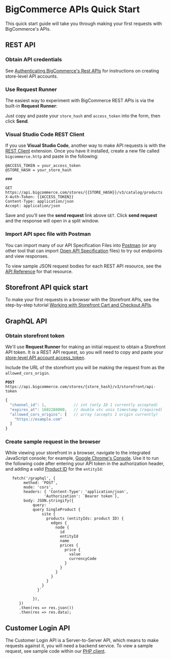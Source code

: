 # BigCommerce APIs Quick Start



This quick start guide will take you through making your first requests with BigCommerce's APIs.

## REST API

### Obtain API credentials

See [Authenticating BigCommerce's Rest APIs](/api-docs/getting-started/authentication/rest-api-authentication#creating-store-level-api-accounts) for instructions on creating store-level API accounts.

### Use Request Runner

The easiest way to experiment with BigCommerce REST APIs is via the built-in **Request Runner**:

<!-- [![Open in Request Runner](https://storage.googleapis.com/bigcommerce-production-dev-center/images/Open-Request-Runner.svg)](/api-reference/catalog/catalog-api/products/getproducts#requestrunner) -->

Just copy and paste your `store_hash` and `access_token` into the form, then click **Send**.

### Visual Studio Code REST Client

If you use **Visual Studio Code**, another way to make API requests is with the [REST Client](https://marketplace.visualstudio.com/items?itemName=humao.rest-client) extension. Once you have it installed, create a new file called `bigcommerce.http` and paste in the following:

```http
@ACCESS_TOKEN = your_access_token
@STORE_HASH = your_store_hash

###

GET https://api.bigcommerce.com/stores/{{STORE_HASH}}/v3/catalog/products
X-Auth-Token: {{ACCESS_TOKEN}}
Content-Type: application/json
Accept: application/json
```

Save and you'll see the **send request** link above `GET`. Click **send request** and the response will open in a split window.

### Import API spec file with Postman

You can import many of our API Specification Files into [Postman](https://www.getpostman.com/) (or any other tool that can import [Open API Specification](https://swagger.io/specification/) files) to try out endpoints and view responses.

To view sample JSON request bodies for each REST API resource, see the [API Reference](/api-reference) for that resource.

## Storefront API quick start

To make your first requests in a browser with the Storefront APIs, see the step-by-step tutorial [Working with Storefront Cart and Checkout APIs](/api-docs/cart-and-checkout/working-sf-apis).

## GraphQL API

### Obtain storefront token
We'll use **Request Runner** for making an initial request to obtain a Storefront API token. It is a REST API request, so you will need to copy and paste your [store-level API account access_token](/api-docs/getting-started/authentication/rest-api-authentication#creating-store-level-api-accounts).

<!-- [![Open in Request Runner](https://storage.googleapis.com/bigcommerce-production-dev-center/images/Open-Request-Runner.svg)](/api-reference/cart-checkout/storefront-api-token/api-token/createtoken#requestrunner) -->

Include the URL of the storefront you will be making the request from as the `allowed_cors_origin`.

**`POST`** `https://api.bigcommerce.com/stores/{store_hash}/v3/storefront/api-token`

```javascript
{
  "channel_id": 1,            // int (only ID 1 currently accepted)
  "expires_at": 1602288000,   // double utc unix timestamp (required)
  "allowed_cors_origins": [   // array (accepts 1 origin currently)
    "https://example.com"
  ]
}
```

### Create sample request in the browser
While viewing your storefront in a browser, navigate to the integrated JavaScript console; for example, [Google Chrome's Console](https://developers.google.com/web/tools/chrome-devtools/console). Use it to run the following code after entering your API token in the authorization header, and adding a valid [Product ID](/api-reference/catalog/catalog-api/products/getproductbyid) for the `entityId`:

```javacsript
   fetch('/graphql', {
        method: 'POST',
        mode: 'cors',
        headers: { 'Content-Type': 'application/json',
                 'Authorization': `Bearer token`},
        body: JSON.stringify({
            query: `
            query SingleProduct {
                site {
                  products (entityIds: product ID) {
                    edges {
                      node {
                        id
                        entityId
                        name
                        prices {
                          price {
                            value
                            currencyCode
                          }
                        }
                      }
                    }
                  }
                }
              }`

            }),
      })
      .then(res => res.json())
      .then(res => res.data);

```

## Customer Login API
The Customer Login API is a Server-to-Server API, which means to make requests against it, you will need a backend service. To view a sample request, see sample code within our [PHP client](
https://github.com/bigcommerce/bigcommerce-api-php/blob/master/src/Bigcommerce/Api/Client.php#L421).

